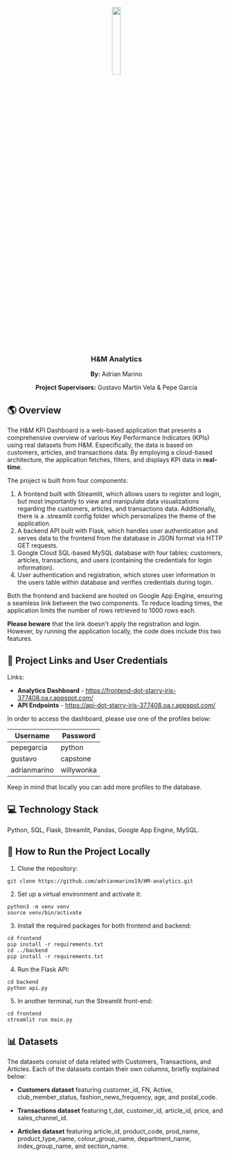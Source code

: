 <p align="center">
  <p align="center">
  <img src="https://upload.wikimedia.org/wikipedia/commons/5/53/H%26M-Logo.svg", width = "20%">
</p>
<h3 align="center">H&M Analytics</h3>

<p align="center"><b>By:</b> Adrian Marino</p>
<p align="center"><b>Project Supervisors:</b> Gustavo Martín Vela & Pepe García</p>

<h2> 🌎 Overview </h2>

<p> The H&M KPI Dashboard is a web-based application that presents a comprehensive overview of various Key Performance Indicators (KPIs) using real datasets from H&M. Especifically, the data is based on customers, articles, and transactions data. By employing a cloud-based architecture, the application fetches, filters, and displays KPI data in <b>real-time</b>.<p>

The project is built from four components:

1. A frontend built with Streamlit, which allows users to register and login, but most importantly to view and manipulate data visualizations regarding the customers, articles, and transactions data. Additionally, there is a .streamlit config folder which personalizes the theme of the application.
2. A backend API built with Flask, which handles user authentication and serves data to the frontend from the database in JSON format via HTTP GET requests.
3. Google Cloud SQL-based MySQL database with four tables: customers, articles, transactions, and users (containing the credentials for login information).
4. User authentication and registration, which stores user information in the users table within database and verifies credentials during login.

Both the frontend and backend are hosted on Google App Engine, ensuring a seamless link between the two components. To reduce loading times, the application limits the number of rows retrieved to 1000 rows each. 

<p><b>Please beware</b> that the link doesn't apply the registration and login. However, by running the application locally, the code does include this two features.<p>


<h2>🔗 Project Links and User Credentials </h2>

Links:
- **Analytics Dashboard** - https://frontend-dot-starry-iris-377408.oa.r.appspot.com/
- **API Endpoints** - https://api-dot-starry-iris-377408.oa.r.appspot.com/

In order to access the dashboard, please use one of the profiles below:

| Username  | Password |
| ------------- | ------------- |
| pepegarcia  | python |
| gustavo  | capstone  |
| adrianmarino  | willywonka  |

Keep in mind that locally you can add more profiles to the database.

<h2> 💻 Technology Stack </h2>

Python, SQL, Flask, Streamlit, Pandas, Google App Engine, MySQL.


<h2> 🏃 How to Run the Project Locally</h2>

1. Clone the repository:

```
git clone https://github.com/adrianmarino19/HM-analytics.git
```

2. Set up a virtual environment and activate it:

```
python3 -m venv venv
source venv/bin/activate
```

3. Install the required packages for both frontend and backend:

```
cd frontend
pip install -r requirements.txt
cd ../backend
pip install -r requirements.txt
```

4. Run the Flask API:

```
cd backend
python api.py
```

5. In another terminal, run the Streamlit front-end:

```
cd frontend
streamlit run main.py
```

<h2> 📊 Datasets </h2>

The datasets consist of data related with Customers, Transactions, and Articles. Each of the datasets contain their own columns, briefly explained below:

- **Customers dataset** featuring customer_id, FN, Active, club_member_status, fashion_news_frequency, age, and postal_code.

- **Transactions dataset** featuring t_dat, customer_id, article_id, price, and sales_channel_id.

- **Articles dataset** featuring article_id, product_code, prod_name, product_type_name, colour_group_name, department_name, index_group_name, and section_name.

